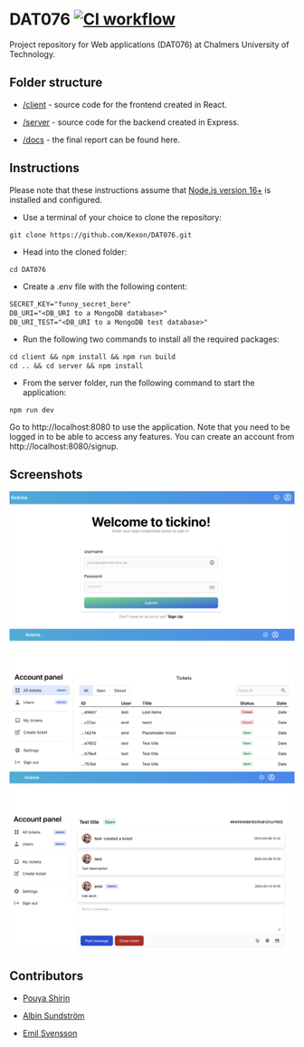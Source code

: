 # DAT076 [![CI workflow](https://github.com/Kexon/DAT076/actions/workflows/ci.yml/badge.svg)](https://github.com/Kexon/DAT076/actions/workflows/ci.yml)

Project repository for Web applications (DAT076) at Chalmers University of Technology.

## Folder structure

- [/client](https://github.com/Kexon/DAT076/tree/main/client) - source code for the frontend created in React.

- [/server](https://github.com/Kexon/DAT076/tree/main/server) - source code for the backend created in Express.

- [/docs](https://github.com/Kexon/DAT076/tree/main/docs) - the final report can be found here.

## Instructions

Please note that these instructions assume that [Node.js version 16+](https://nodejs.org/en/download) is installed and configured.

- Use a terminal of your choice to clone the repository:

```console
git clone https://github.com/Kexon/DAT076.git
```

- Head into the cloned folder:

```console
cd DAT076
```

- Create a .env file with the following content:

```console
SECRET_KEY="funny_secret_bere"
DB_URI="<DB_URI to a MongoDB database>"
DB_URI_TEST="<DB_URI to a MongoDB test database>"
```

- Run the following two commands to install all the required packages:

```console
cd client && npm install && npm run build
cd .. && cd server && npm install
```

- From the server folder, run the following command to start the application:

```console
npm run dev
```

Go to http://localhost:8080 to use the application. Note that you need to be logged in to be able to access any features. You can create an account from http://localhost:8080/signup.

## Screenshots

![Login page](/docs/screenshots/login.png?raw=true)
![Home page](/docs/screenshots/home.png?raw=true)
![Ticket page](/docs/screenshots/ticket.png?raw=true)

## Contributors

- [Pouya Shirin](https://github.com/Kexon)

- [Albin Sundström](https://github.com/sundstromalbin)

- [Emil Svensson](https://github.com/emilsvennesson)
